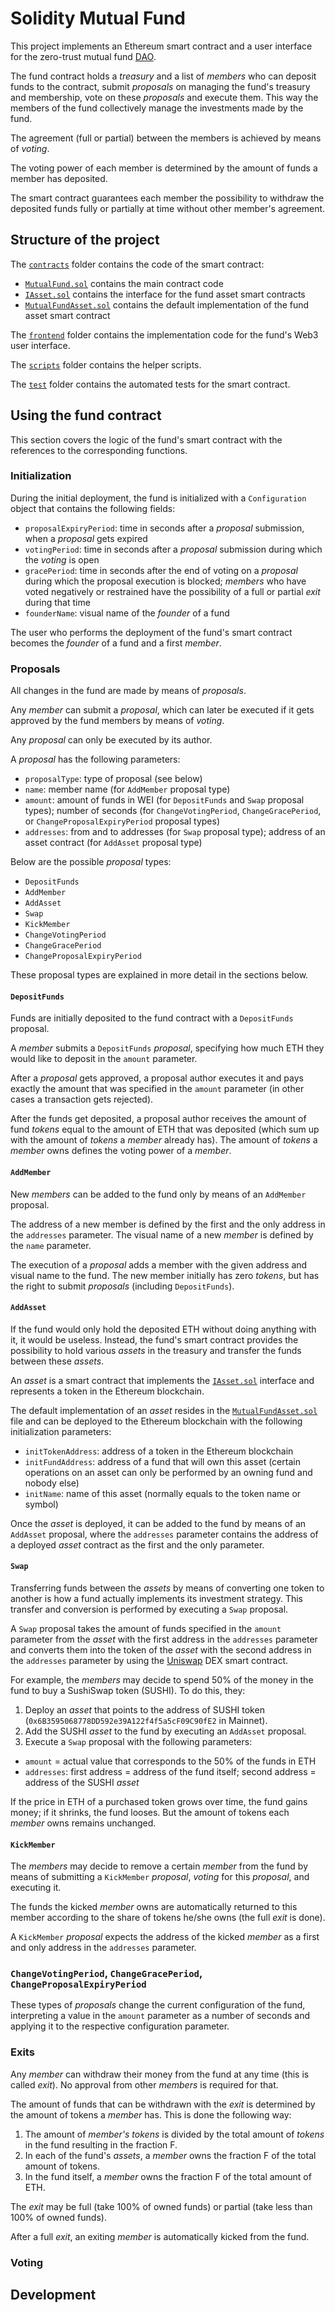 # Solidity Mutual Fund

This project implements an Ethereum smart contract and a user interface for the zero-trust mutual fund
 [DAO](https://en.wikipedia.org/wiki/Decentralized_autonomous_organization).

The fund contract holds a *treasury* and a list of *members* who can deposit funds to the contract, submit
 *proposals* on managing the fund's treasury and membership, vote on these *proposals* and execute them.
This way the members of the fund collectively manage the investments made by the fund.

The agreement (full or partial) between the members is achieved by means of *voting*.

The voting power of each member is determined by the amount of funds a member has deposited.

The smart contract guarantees each member the possibility to withdraw the deposited funds fully or partially
 at time without other member's agreement.

## Structure of the project

The [`contracts`](./contracts) folder contains the code of the smart contract:

- [`MutualFund.sol`](./contracts/MutualFund.sol) contains the main contract code
- [`IAsset.sol`](./contracts/IAsset.sol) contains the interface for the fund asset smart contracts
- [`MutualFundAsset.sol`](./contracts/MutualFundAsset.sol) contains the default implementation of the fund
 asset smart contract

The [`frontend`](./frontend) folder contains the implementation code for the fund's Web3 user interface.

The [`scripts`](./scripts) folder contains the helper scripts.

The [`test`](./test) folder contains the automated tests for the smart contract.

## Using the fund contract

This section covers the logic of the fund's smart contract with the references to the corresponding functions.

### Initialization

During the initial deployment, the fund is initialized with a `Configuration` object that contains the
 following fields:

- `proposalExpiryPeriod`: time in seconds after a *proposal* submission, when a *proposal* gets expired
- `votingPeriod`: time in seconds after a *proposal* submission during which the *voting* is open
- `gracePeriod`: time in seconds after the end of voting on a *proposal* during which the proposal execution
 is blocked; *members* who have voted negatively or restrained have the possibility of a full or partial 
 *exit* during that time
- `founderName`: visual name of the *founder* of a fund

The user who performs the deployment of the fund's smart contract becomes the *founder* of a fund and a first
 *member*.

### Proposals

All changes in the fund are made by means of *proposals*.

Any *member* can submit a *proposal*, which can later be executed if it gets approved by the fund members
 by means of *voting*.

Any *proposal* can only be executed by its author.

A *proposal* has the following parameters:

- `proposalType`: type of proposal (see below)
- `name`: member name (for `AddMember` proposal type)
- `amount`: amount of funds in WEI (for `DepositFunds` and `Swap` proposal types); number of seconds (for
  `ChangeVotingPeriod`, `ChangeGracePeriod`, or `ChangeProposalExpiryPeriod` proposal types)
- `addresses`: from and to addresses (for `Swap` proposal type); address of an asset contract (for
  `AddAsset` proposal type)

Below are the possible *proposal* types:

- `DepositFunds`
- `AddMember`
- `AddAsset`
- `Swap`
- `KickMember`
- `ChangeVotingPeriod`
- `ChangeGracePeriod`
- `ChangeProposalExpiryPeriod`

These proposal types are explained in more detail in the sections below.

#### `DepositFunds`

Funds are initially deposited to the fund contract with a `DepositFunds` proposal.

A *member* submits a `DepositFunds` *proposal*, specifying how much ETH they would like to deposit in the 
 `amount` parameter.

After a *proposal* gets approved, a proposal author executes it and pays exactly the amount that was
 specified in the `amount` parameter (in other cases a transaction gets rejected).

After the funds get deposited, a proposal author receives the amount of fund *tokens* equal to the amount of
 ETH that was deposited (which sum up with the amount of *tokens* a *member* already has).
The amount of *tokens* a *member* owns defines the voting power of a *member*.

#### `AddMember`

New *members* can be added to the fund only by means of an `AddMember` proposal.

The address of a new member is defined by the first and the only address in the `addresses` parameter.
The visual name of a new *member* is defined by the `name` parameter.

The execution of a *proposal* adds a member with the given address and visual name to the fund.
The new member initially has zero *tokens*, but has the right to submit *proposals* (including
 `DepositFunds`).

#### `AddAsset`

If the fund would only hold the deposited ETH without doing anything with it, it would be useless.
Instead, the fund's smart contract provides the possibility to hold various *assets* in the treasury and
 transfer the funds between these *assets*.

An *asset* is a smart contract that implements the [`IAsset.sol`](./contracts/IAsset.sol) interface and
 represents a token in the Ethereum blockchain.

The default implementation of an *asset* resides in the
 [`MutualFundAsset.sol`](./contracts/MutualFundAsset.sol) file and can be deployed to the Ethereum blockchain
 with the following initialization parameters:

- `initTokenAddress`: address of a token in the Ethereum blockchain
- `initFundAddress`: address of a fund that will own this asset (certain operations on an asset can only
  be performed by an owning fund and nobody else)
- `initName`: name of this asset (normally equals to the token name or symbol)

Once the *asset* is deployed, it can be added to the fund by means of an `AddAsset` proposal, where the
 `addresses` parameter contains the address of a deployed *asset* contract as the first and the only
 parameter.

#### `Swap`

Transferring funds between the *assets* by means of converting one token to another is how a fund actually
 implements its investment strategy.
This transfer and conversion is performed by executing a `Swap` proposal.

A `Swap` proposal takes the amount of funds specified in the `amount` parameter from the *asset* with the
 first address in the `addresses` parameter and converts them into the token of the *asset* with the second
 address in the `addresses` parameter by using the [Uniswap](https://uniswap.org/) DEX smart contract.

For example, the *members* may decide to spend 50% of the money in the fund to buy a SushiSwap token (SUSHI).
To do this, they:
1. Deploy an *asset* that points to the address of SUSHI token
 (`0x6B3595068778DD592e39A122f4f5a5cF09C90fE2` in Mainnet).
2. Add the SUSHI *asset* to the fund by executing an `AddAsset` proposal.
3. Execute a `Swap` proposal with the following parameters:
  - `amount` = actual value that corresponds to the 50% of the funds in ETH
  - `addresses`: first address = address of the fund itself; second address = address of the SUSHI *asset*

If the price in ETH of a purchased token grows over time, the fund gains money; if it shrinks, the fund
 looses.
But the amount of tokens each *member* owns remains unchanged.

#### `KickMember`

The *members* may decide to remove a certain *member* from the fund by means of submitting a `KickMember`
 *proposal*, *voting* for this *proposal*, and executing it.

The funds the kicked *member* owns are automatically returned to this member according to the share of tokens
 he/she owns (the full *exit* is done).

A `KickMember` *proposal* expects the address of the kicked *member* as a first and only address in the
 `addresses` parameter.

### `ChangeVotingPeriod`, `ChangeGracePeriod`, `ChangeProposalExpiryPeriod`

These types of *proposals* change the current configuration of the fund, interpreting a value in the
 `amount` parameter as a number of seconds and applying it to the respective configuration parameter.

### Exits

Any *member* can withdraw their money from the fund at any time (this is called *exit*).
No approval from other *members* is required for that.

The amount of funds that can be withdrawn with the *exit* is determined by the amount of tokens a *member*
 has.
This is done the following way:

1. The amount of *member's* *tokens* is divided by the total amount of *tokens* in the fund resulting in the
 fraction F.
2. In each of the fund's *assets*, a *member* owns the fraction F of the total amount of tokens.
3. In the fund itself, a *member* owns the fraction F of the total amount of ETH.

The *exit* may be full (take 100% of owned funds) or partial (take less than 100% of owned funds).

After a full *exit*, an exiting *member* is automatically kicked from the fund.

### Voting

## Development
